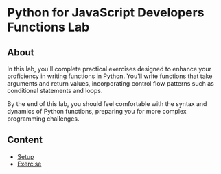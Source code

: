 <h1>
  <span class="prefix">Python for JavaScript Developers</span>
  <span class="headline">Functions Lab</span>
</h1>

## About

In this lab, you'll complete practical exercises designed to enhance your proficiency in writing functions in Python. You'll write functions that take arguments and return values, incorporating control flow patterns such as conditional statements and loops.

By the end of this lab, you should feel comfortable with the syntax and dynamics of Python functions, preparing you for more complex programming challenges.

## Content

- [Setup](../setup/README.md)
- [Exercise](../exercise/README.md)
